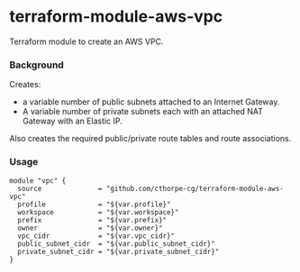 # terraform-module-aws-vpc
Terraform module to create an AWS VPC.

### Background

Creates:
 
- a variable number of public subnets attached to an Internet Gateway.
- A variable number of private subnets each with an attached NAT Gateway with an Elastic IP.

Also creates the required public/private route tables and route associations.

### Usage

```
module "vpc" {
  source              = "github.com/cthorpe-cg/terraform-module-aws-vpc"
  profile             = "${var.profile}"
  workspace           = "${var.workspace}"
  prefix              = "${var.prefix}"
  owner               = "${var.owner}"
  vpc_cidr            = "${var.vpc_cidr}"
  public_subnet_cidr  = "${var.public_subnet_cidr}"
  private_subnet_cidr = "${var.private_subnet_cidr}"
}
```
